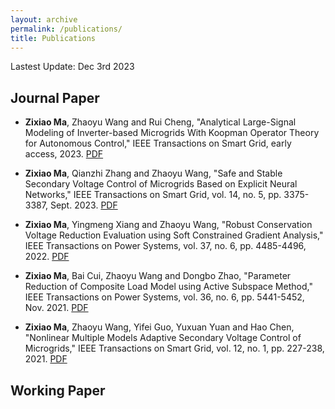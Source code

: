 ```yaml
---
layout: archive
permalink: /publications/
title: Publications
---
```


Lastest Update: Dec 3rd 2023

## Journal Paper

- **Zixiao Ma**, Zhaoyu Wang and Rui Cheng, "Analytical Large-Signal Modeling of Inverter-based Microgrids With Koopman Operator Theory for Autonomous Control," IEEE Transactions on Smart Grid, early access, 2023. [PDF](http://zixiaoma1991.github.io/files/P2.pdf)

- **Zixiao Ma**, Qianzhi Zhang and Zhaoyu Wang, "Safe and Stable Secondary Voltage Control of Microgrids Based on Explicit Neural Networks," IEEE Transactions on Smart Grid, vol. 14, no. 5, pp. 3375-3387, Sept. 2023. [PDF](http://zixiaoma1991.github.io/files/P1.pdf)

- **Zixiao Ma**, Yingmeng Xiang and Zhaoyu Wang, "Robust Conservation Voltage Reduction Evaluation using Soft Constrained
Gradient Analysis," IEEE Transactions on Power Systems, vol. 37, no. 6, pp. 4485-4496, 2022. [PDF](http://zixiaoma1991.github.io/files/P5.pdf)

- **Zixiao Ma**, Bai Cui, Zhaoyu Wang and Dongbo Zhao, "Parameter Reduction of Composite Load Model using Active
Subspace Method," IEEE Transactions on Power Systems, vol. 36, no. 6, pp. 5441-5452, Nov. 2021. [PDF](http://zixiaoma1991.github.io/files/P4.pdf)

- **Zixiao Ma**, Zhaoyu Wang, Yifei Guo, Yuxuan Yuan and Hao Chen, "Nonlinear Multiple Models Adaptive Secondary
Voltage Control of Microgrids," IEEE Transactions on Smart Grid, vol. 12, no. 1, pp. 227-238, 2021. [PDF](http://zixiaoma1991.github.io/files/P3.pdf)


## Working Paper


